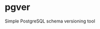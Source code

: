 # pgver
<!-- [![Build Status](https://travis-ci.org/chirkin/pgver.svg?branch=master)](https://travis-ci.org/chirkin/pgver) -->

Simple PostgreSQL schema versioning tool
